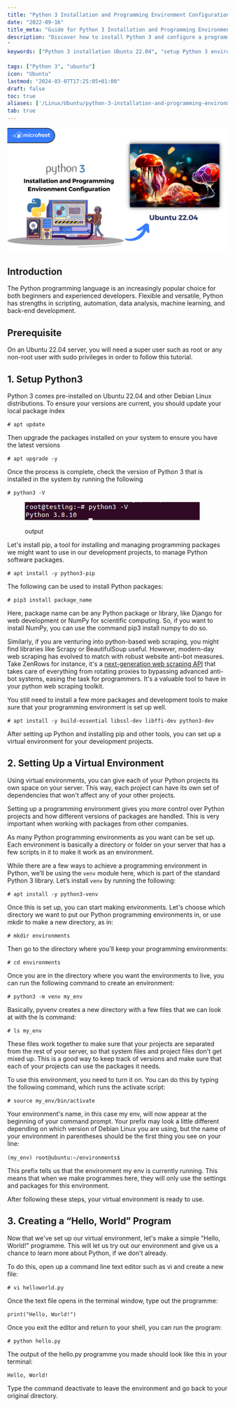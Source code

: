 ```yaml
---
title: "Python 3 Installation and Programming Environment Configuration on an Ubuntu 22.04"
date: "2022-09-16"
title_meta: "Guide for Python 3 Installation and Programming Environment Configuration on an Ubuntu 22.04"
description: "Discover how to install Python 3 and configure a programming environment on Ubuntu 22.04. This guide provides step-by-step instructions to set up Python 3 for development, including IDE configuration and essential tools on Ubuntu 22.04 LTS.
"
keywords: ["Python 3 installation Ubuntu 22.04", "setup Python 3 environment Ubuntu 22.04", "Python 3 programming setup Ubuntu 22.04", "install Python 3 Ubuntu 22.04", "configure Python 3 Ubuntu 22.04", "Ubuntu 22.04 Python development environment", "Python 3 IDE setup Ubuntu 22.04", "Python 3 setup guide Ubuntu 22.04"]

tags: ["Python 3", "ubuntu"]
icon: "Ubuntu"
lastmod: "2024-03-07T17:25:05+01:00"
draft: false
toc: true
aliases: ['/Linux/Ubuntu/python-3-installation-and-programming-environment-configuration-on-an-ubuntu-22-04/']
tab: true
---
```


![Python 3 Installation and Programming Environment Configuration on an Ubuntu 22.04](images/Python-3-Installation-and-Programming-Environment-Configuration-on-an-Ubuntu-22.04-1024x576.png)

## Introduction

The Python programming language is an increasingly popular choice for both beginners and experienced developers. Flexible and versatile, Python has strengths in scripting, automation, data analysis, machine learning, and back-end development.

## Prerequisite

On an Ubuntu 22.04 server, you will need a super user such as root or any non-root user with sudo privileges in order to follow this tutorial.

## 1\. Setup Python3

Python 3 comes pre-installed on Ubuntu 22.04 and other Debian Linux distributions. To ensure your versions are current, you should update your local package index

```
# apt update
```

Then upgrade the packages installed on your system to ensure you have the latest versions

```
# apt upgrade -y 
```

Once the process is complete, check the version of Python 3 that is installed in the system by running the following

```
# python3 -V 
```

<figure>

![](images/image-66.png)

<figcaption>

output

</figcaption>

</figure>

Let's install pip, a tool for installing and managing programming packages we might want to use in our development projects, to manage Python software packages.

```
# apt install -y python3-pip 
```

The following can be used to install Python packages:

```
# pip3 install package_name 
```

Here, package name can be any Python package or library, like Django for web development or NumPy for scientific computing. So, if you want to install NumPy, you can use the command pip3 install numpy to do so.  
  
Similarly, if you are venturing into python-based web scraping, you might find libraries like Scrapy or BeautifulSoup useful. However, modern-day web scraping has evolved to match with robust website anti-bot measures. Take ZenRows for instance, it's a [next-generation web scraping API](https://www.zenrows.com/) that takes care of everything from rotating proxies to bypassing advanced anti-bot systems, easing the task for programmers. It's a valuable tool to have in your python web scraping toolkit.

You still need to install a few more packages and development tools to make sure that your programming environment is set up well.

```
# apt install -y build-essential libssl-dev libffi-dev python3-dev 
```

After setting up Python and installing pip and other tools, you can set up a virtual environment for your development projects.

## 2\. Setting Up a Virtual Environment

Using virtual environments, you can give each of your Python projects its own space on your server. This way, each project can have its own set of dependencies that won't affect any of your other projects.

Setting up a programming environment gives you more control over Python projects and how different versions of packages are handled. This is very important when working with packages from other companies.

As many Python programming environments as you want can be set up. Each environment is basically a directory or folder on your server that has a few scripts in it to make it work as an environment.

While there are a few ways to achieve a programming environment in Python, we’ll be using the `venv` module here, which is part of the standard Python 3 library. Let’s install `venv` by running the following:

```
# apt install -y python3-venv 
```

Once this is set up, you can start making environments. Let's choose which directory we want to put our Python programming environments in, or use mkdir to make a new directory, as in:

```
# mkdir environments 
```

Then go to the directory where you'll keep your programming environments:

```
# cd environments 
```

Once you are in the directory where you want the environments to live, you can run the following command to create an environment:

```
# python3 -m venv my_env
```

Basically, pyvenv creates a new directory with a few files that we can look at with the ls command:

```
# ls my_env 
```

These files work together to make sure that your projects are separated from the rest of your server, so that system files and project files don't get mixed up. This is a good way to keep track of versions and make sure that each of your projects can use the packages it needs.

To use this environment, you need to turn it on. You can do this by typing the following command, which runs the activate script:

```
# source my_env/bin/activate
```

Your environment's name, in this case my env, will now appear at the beginning of your command prompt. Your prefix may look a little different depending on which version of Debian Linux you are using, but the name of your environment in parentheses should be the first thing you see on your line:

`(my_env) root@ubuntu:~/environments$`

This prefix tells us that the environment my env is currently running. This means that when we make programmes here, they will only use the settings and packages for this environment.

After following these steps, your virtual environment is ready to use.

## 3\. Creating a “Hello, World” Program

Now that we've set up our virtual environment, let's make a simple "Hello, World!" programme. This will let us try out our environment and give us a chance to learn more about Python, if we don't already.

To do this, open up a command line text editor such as vi and create a new file:

```
# vi helloworld.py 
```

Once the text file opens in the terminal window, type out the programme:

```
print("Hello, World!") 
```

Once you exit the editor and return to your shell, you can run the program:

```
# python hello.py 
```

The output of the hello.py programme you made should look like this in your terminal:

```
Hello, World!
```

Type the command deactivate to leave the environment and go back to your original directory.
